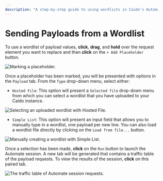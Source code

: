 ```yaml
---
description: "A step-by-step guide to using wordlists in Caido's Automate feature for systematic payload testing with hosted files or simple lists."
---
```


# Sending Payloads from a Wordlist

To use a wordlist of payload values, **click**, **drag**, and **hold** over the request element you want to replace and then **click** on the `+ Add Placeholder` button.

<img alt="Marking a placeholder." src="/_images/automate_placeholder_wordlist.png" center/>

Once a placeholder has been marked, you will be presented with options in the `Payload` tab. From the `Type` drop-down menu, select either:

- `Hosted File`: This option will present a `Selected file` drop-down menu from which you can select a wordlist that you have uploaded to your Caido instance.

<img alt="Selecting an uploaded wordlist with Hosted File." src="/_images/automate_hosted_file.png" center/>

- `Simple List`: This option will present an input field that allows you to manually type in a wordlist, one payload per new line. You can also load a wordlist file directly by clicking on the `Load from file...` button.

<img alt="Manually creating a wordlist with Simple List." src="/_images/automate_simple_list.png" center/>

Once a selection has been made, **click** on the `Run` button to launch the Automate session. A new tab will be generated that contains a traffic table of the payload requests. To view the results of the session, **click** on this paired tab.

<img alt="The traffic table of Automate session requests." src="/_images/automate_wordlist_results.png" center/>
